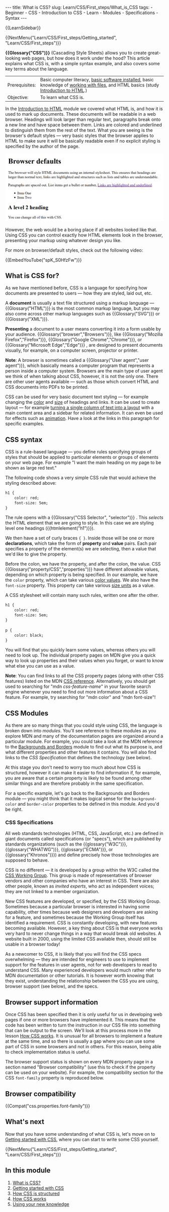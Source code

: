 --- title: What is CSS? slug: Learn/CSS/First\_steps/What\_is\_CSS tags: - Beginner - CSS - Introduction to CSS - Learn - Modules - Specifications - Syntax ---

{{LearnSidebar}}

{{NextMenu("Learn/CSS/First\_steps/Getting\_started", "Learn/CSS/First\_steps")}}

**{{Glossary("CSS")}}** (Cascading Style Sheets) allows you to create great-looking web pages, but how does it work under the hood? This article explains what CSS is, with a simple syntax example, and also covers some key terms about the language.

<table><tbody><tr class="odd"><td>Prerequisites:</td><td>Basic computer literacy, <a href="/en-US/docs/Learn/Getting_started_with_the_web/Installing_basic_software">basic software installed</a>, basic knowledge of <a href="/en-US/docs/Learn/Getting_started_with_the_web/Dealing_with_files">working with files</a>, and HTML basics (study <a href="/en-US/docs/Learn/HTML/Introduction_to_HTML">Introduction to HTML</a>.)</td></tr><tr class="even"><td>Objective:</td><td>To learn what CSS is.</td></tr></tbody></table>

In the [Introduction to HTML](/en-US/docs/Learn/HTML/Introduction_to_HTML) module we covered what HTML is, and how it is used to mark up documents. These documents will be readable in a web browser. Headings will look larger than regular text, paragraphs break onto a new line and have space between them. Links are colored and underlined to distinguish them from the rest of the text. What you are seeing is the browser's default styles — very basic styles that the browser applies to HTML to make sure it will be basically readable even if no explicit styling is specified by the author of the page.

![The default styles used by a browser](html-example.png)

However, the web would be a boring place if all websites looked like that. Using CSS you can control exactly how HTML elements look in the browser, presenting your markup using whatever design you like.

For more on browser/default styles, check out the following video:

{{EmbedYouTube("spK\_S0HfzFw")}}

What is CSS for?
----------------

As we have mentioned before, CSS is a language for specifying how documents are presented to users — how they are styled, laid out, etc.

A **document** is usually a text file structured using a markup language — {{Glossary("HTML")}} is the most common markup language, but you may also come across other markup languages such as {{Glossary("SVG")}} or {{Glossary("XML")}}.

**Presenting** a document to a user means converting it into a form usable by your audience. {{Glossary("browser","Browsers")}}, like {{Glossary("Mozilla Firefox","Firefox")}}, {{Glossary("Google Chrome","Chrome")}}, or {{Glossary("Microsoft Edge","Edge")}} , are designed to present documents visually, for example, on a computer screen, projector or printer.

**Note**: A browser is sometimes called a {{Glossary("User agent","user agent")}}, which basically means a computer program that represents a person inside a computer system. Browsers are the main type of user agent we think of when talking about CSS, however, it is not the only one. There are other user agents available — such as those which convert HTML and CSS documents into PDFs to be printed.

CSS can be used for very basic document text styling — for example changing the [color](/en-US/docs/Web/CSS/color_value) and [size](/en-US/docs/Web/CSS/font-size) of headings and links. It can be used to create layout — for example [turning a single column of text into a layout](/en-US/docs/Web/CSS/Layout_cookbook/Column_layouts) with a main content area and a sidebar for related information. It can even be used for effects such as [animation](/en-US/docs/Web/CSS/CSS_Animations). Have a look at the links in this paragraph for specific examples.

CSS syntax
----------

CSS is a rule-based language — you define rules specifying groups of styles that should be applied to particular elements or groups of elements on your web page. For example "I want the main heading on my page to be shown as large red text."

The following code shows a very simple CSS rule that would achieve the styling described above:

    h1 {
        color: red;
        font-size: 5em;
    }

The rule opens with a {{Glossary("CSS Selector", "selector")}} . This *selects* the HTML element that we are going to style. In this case we are styling level one headings ({{htmlelement("h1")}}).

We then have a set of curly braces `{ }`. Inside those will be one or more **declarations**, which take the form of **property** and **value** pairs. Each pair specifies a property of the element(s) we are selecting, then a value that we'd like to give the property.

Before the colon, we have the property, and after the colon, the value. CSS {{Glossary("property/CSS","properties")}} have different allowable values, depending on which property is being specified. In our example, we have the `color` property, which can take various [color values](/en-US/docs/Learn/CSS/Building_blocks/Values_and_units#color). We also have the `font-size` property. This property can take various [size units](/en-US/docs/Learn/CSS/Building_blocks/Values_and_units#numbers_lengths_and_percentages) as a value.

A CSS stylesheet will contain many such rules, written one after the other.

    h1 {
        color: red;
        font-size: 5em;
    }

    p {
        color: black;
    }

You will find that you quickly learn some values, whereas others you will need to look up. The individual property pages on MDN give you a quick way to look up properties and their values when you forget, or want to know what else you can use as a value.

**Note**: You can find links to all the CSS property pages (along with other CSS features) listed on the MDN [CSS reference](/en-US/docs/Web/CSS/Reference). Alternatively, you should get used to searching for "mdn *css-feature-name*" in your favorite search engine whenever you need to find out more information about a CSS feature. For example, try searching for "mdn color" and "mdn font-size"!

CSS Modules
-----------

As there are so many things that you could style using CSS, the language is broken down into *modules*. You'll see reference to these modules as you explore MDN and many of the documentation pages are organized around a particular module. For example, you could take a look at the MDN reference to the [Backgrounds and Borders](/en-US/docs/Web/CSS/CSS_Backgrounds_and_Borders) module to find out what its purpose is, and what different properties and other features it contains. You will also find links to the *CSS Specification* that defines the technology (see below).

At this stage you don't need to worry too much about how CSS is structured, however it can make it easier to find information if, for example, you are aware that a certain property is likely to be found among other similar things and are therefore probably in the same specification. 

For a specific example, let's go back to the Backgrounds and Borders module — you might think that it makes logical sense for the `background-color` and `border-color` properties to be defined in this module. And you'd be right.

### CSS Specifications

All web standards technologies (HTML, CSS, JavaScript, etc.) are defined in giant documents called specifications (or "specs"), which are published by standards organizations (such as the {{glossary("W3C")}}, {{glossary("WHATWG")}}, {{glossary("ECMA")}}, or {{glossary("Khronos")}}) and define precisely how those technologies are supposed to behave.

CSS is no different — it is developed by a group within the W3C called the [CSS Working Group](https://www.w3.org/Style/CSS/). This group is made of representatives of browser vendors and other companies who have an interest in CSS. There are also other people, known as *invited experts*, who act as independent voices; they are not linked to a member organization.

New CSS features are developed, or specified, by the CSS Working Group. Sometimes because a particular browser is interested in having some capability, other times because web designers and developers are asking for a feature, and sometimes because the Working Group itself has identified a requirement. CSS is constantly developing, with new features becoming available. However, a key thing about CSS is that everyone works very hard to never change things in a way that would break old websites. A website built in 2000, using the limited CSS available then, should still be usable in a browser today!

As a newcomer to CSS, it is likely that you will find the CSS specs overwhelming — they are intended for engineers to use to implement support for the features in user agents, not for web developers to read to understand CSS. Many experienced developers would much rather refer to MDN documentation or other tutorials. It is however worth knowing that they exist, understanding the relationship between the CSS you are using, browser support (see below), and the specs.

Browser support information
---------------------------

Once CSS has been specified then it is only useful for us in developing web pages if one or more browsers have implemented it. This means that the code has been written to turn the instruction in our CSS file into something that can be output to the screen. We'll look at this process more in the lesson [How CSS works](/en-US/docs/Learn/CSS/First_steps/How_CSS_works). It is unusual for all browsers to implement a feature at the same time, and so there is usually a gap where you can use some part of CSS in some browsers and not in others. For this reason, being able to check implementation status is useful.

The browser support status is shown on every MDN property page in a section named "Browser compatibility" (use this to check if the property can be used on your website). For example, the compatibility section for the CSS `font-family` property is reproduced below.

Browser compatibility
---------------------

{{Compat("css.properties.font-family")}}

What's next
-----------

Now that you have some understanding of what CSS is, let's move on to [Getting started with CSS](/en-US/docs/Learn/CSS/First_steps/Getting_started), where you can start to write some CSS yourself.

{{NextMenu("Learn/CSS/First\_steps/Getting\_started", "Learn/CSS/First\_steps")}}

In this module
--------------

1.  [What is CSS?](/en-US/docs/Learn/CSS/First_steps/What_is_CSS)
2.  [Getting started with CSS](/en-US/docs/Learn/CSS/First_steps/Getting_started)
3.  [How CSS is structured](/en-US/docs/Learn/CSS/First_steps/How_CSS_is_structured)
4.  [How CSS works](/en-US/docs/Learn/CSS/First_steps/How_CSS_works)
5.  [Using your new knowledge](/en-US/docs/Learn/CSS/First_steps/Using_your_new_knowledge)
